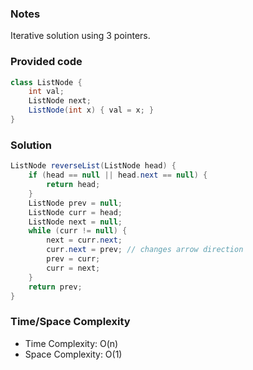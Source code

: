 ### Notes

Iterative solution using 3 pointers.

### Provided code

```java
class ListNode {
    int val;
    ListNode next;
    ListNode(int x) { val = x; }
}
```

 ### Solution
```java
ListNode reverseList(ListNode head) {
    if (head == null || head.next == null) {
        return head;
    }
    ListNode prev = null;
    ListNode curr = head;
    ListNode next = null;
    while (curr != null) {
        next = curr.next;
        curr.next = prev; // changes arrow direction
        prev = curr;
        curr = next;
    }
    return prev;
}
```

### Time/Space Complexity

- Time Complexity: O(n)
- Space Complexity: O(1)

